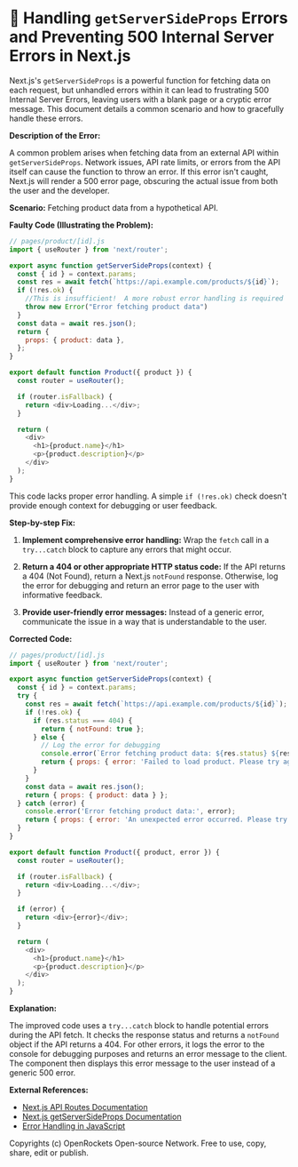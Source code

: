# 🐞 Handling `getServerSideProps` Errors and Preventing 500 Internal Server Errors in Next.js


Next.js's `getServerSideProps` is a powerful function for fetching data on each request, but unhandled errors within it can lead to frustrating 500 Internal Server Errors, leaving users with a blank page or a cryptic error message. This document details a common scenario and how to gracefully handle these errors.

**Description of the Error:**

A common problem arises when fetching data from an external API within `getServerSideProps`.  Network issues, API rate limits, or errors from the API itself can cause the function to throw an error.  If this error isn't caught, Next.js will render a 500 error page, obscuring the actual issue from both the user and the developer.


**Scenario:**  Fetching product data from a hypothetical API.

**Faulty Code (Illustrating the Problem):**

```javascript
// pages/product/[id].js
import { useRouter } from 'next/router';

export async function getServerSideProps(context) {
  const { id } = context.params;
  const res = await fetch(`https://api.example.com/products/${id}`);
  if (!res.ok) {
    //This is insufficient!  A more robust error handling is required
    throw new Error("Error fetching product data")
  }
  const data = await res.json();
  return {
    props: { product: data },
  };
}

export default function Product({ product }) {
  const router = useRouter();

  if (router.isFallback) {
    return <div>Loading...</div>;
  }

  return (
    <div>
      <h1>{product.name}</h1>
      <p>{product.description}</p>
    </div>
  );
}
```

This code lacks proper error handling.  A simple `if (!res.ok)` check doesn't provide enough context for debugging or user feedback.


**Step-by-step Fix:**

1. **Implement comprehensive error handling:** Wrap the `fetch` call in a `try...catch` block to capture any errors that might occur.

2. **Return a 404 or other appropriate HTTP status code:** If the API returns a 404 (Not Found),  return a Next.js `notFound` response.  Otherwise,  log the error for debugging and return an error page to the user with informative feedback.

3. **Provide user-friendly error messages:** Instead of a generic error, communicate the issue in a way that is understandable to the user.

**Corrected Code:**

```javascript
// pages/product/[id].js
import { useRouter } from 'next/router';

export async function getServerSideProps(context) {
  const { id } = context.params;
  try {
    const res = await fetch(`https://api.example.com/products/${id}`);
    if (!res.ok) {
      if (res.status === 404) {
        return { notFound: true };
      } else {
        // Log the error for debugging
        console.error(`Error fetching product data: ${res.status} ${res.statusText}`);
        return { props: { error: 'Failed to load product. Please try again later.' } };
      }
    }
    const data = await res.json();
    return { props: { product: data } };
  } catch (error) {
    console.error('Error fetching product data:', error);
    return { props: { error: 'An unexpected error occurred. Please try again later.' } };
  }
}

export default function Product({ product, error }) {
  const router = useRouter();

  if (router.isFallback) {
    return <div>Loading...</div>;
  }

  if (error) {
    return <div>{error}</div>;
  }

  return (
    <div>
      <h1>{product.name}</h1>
      <p>{product.description}</p>
    </div>
  );
}
```

**Explanation:**

The improved code uses a `try...catch` block to handle potential errors during the API fetch.  It checks the response status and returns a `notFound` object if the API returns a 404. For other errors, it logs the error to the console for debugging purposes and returns an error message to the client.  The component then displays this error message to the user instead of a generic 500 error.


**External References:**

* [Next.js API Routes Documentation](https://nextjs.org/docs/api-routes/introduction)
* [Next.js getServerSideProps Documentation](https://nextjs.org/docs/basic-features/data-fetching/getserversideprops)
* [Error Handling in JavaScript](https://developer.mozilla.org/en-US/docs/Web/JavaScript/Guide/Control_flow_and_error_handling)


Copyrights (c) OpenRockets Open-source Network. Free to use, copy, share, edit or publish.

